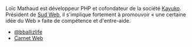 Loïc Mathaud est développeur PHP et cofondateur de la société <a href="http://www.kayuko.net">Kayuko</a>. Président de <a href="http://sudweb.fr">Sud Web</a>, il s'implique fortement à promouvoir « une certaine idée du Web » faite de compétence et d'entre-aide.

- [@bballizlife](https://twitter.com/bballizlife)
- [Carnet Web](http://bballizlife.com/blog/)

